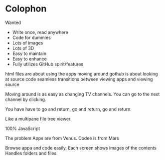 Colophon
========

Wanted


* Write once, read anywhere
* Code for dummies
* Lots of images
* Lots of 3D
* Easy to maintain
* Easy to enhance
* Fully utilizes GitHub spirit/features

html files are about using the apps
moving around gothub is about looking at source code
seamless transitions between viewing apps and viewing source

Moving around is as easy as changing TV channels.
You can go to the next channel by clicking.

You have have to go and return, go and return, go and return.

Like a multipane file tree viewer.

100% JavaScript

The problem
Apps are from Venus. Codee is from Mars

Browse appa and code easily.
Each screen shows images of the contents
Handles folders and files


